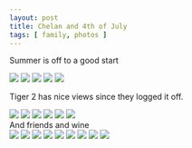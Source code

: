 ```yaml
---
layout: post
title: Chelan and 4th of July
tags: [ family, photos ]
---
```


Summer is off to a good start


<script src="https://ajax.googleapis.com/ajax/libs/jquery/1.11.1/jquery.min.js" ></script>
<link href="https://cdnjs.cloudflare.com/ajax/libs/fotorama/4.6.4/fotorama.min.css" rel="stylesheet">
<script src="https://cdnjs.cloudflare.com/ajax/libs/fotorama/4.6.4/fotorama.min.js" ></script>

<div class="fotorama"  data-allowfullscreen="true">
    <!--https://photos.app.goo.gl/yyg9PKRaR8ZQvGHD8-->
    <img src="https://images.northbriton.net/AP1GczN34V4dF7TauCFYr8Cd1FnxswHwMa8IGKUy3DNy76iUg-Cm2RL6Y7kdgikbInug_5NeFxP7hmwAlifKYgTPRHEETnrKrwqSI5hznmCWBrujszk4XQde">
    <img src="https://images.northbriton.net/AP1GczNm43KfW8odSn6EXKLT8Fzx_ZK2CRNy67MnTp_GDt511F4SIWt1PPddNUX7SXbgsKRK5Rw5bABYzZByUHfKaRtyqJ11zsHn3ZF7s2mENOntcxm_w2eC">
    <img src="https://images.northbriton.net/AP1GczMR8hktxNiKVE4o2X-BXk929MmuFDtJC_81zrjgWIbc9miiKrNVzxDc06EtL7XGVpGkyq2sy78VEJwygy88hskR-89YDN_ZMAg24PnAeM0xF9XQHtE9">
    <img src="https://images.northbriton.net/AP1GczNYc0XxG3AXlQmgS5DkBzDMkkuqcD_DxUM5C-DUogOLYx9kQ6aNWLGfdvAn6sS3XeeAgc1VJgpYYsk_penoKz_IfLhjZ6Emwj7ekWsQxIumSZi9GzOn">
    <img src="https://images.northbriton.net/AP1GczMnsZPg21ErUH0oE86sG0TNBB3Go5UwAtHkEyUURsC2nKscrh6qeFKhdYRxUCWOeoITn_PDFIJRgalPXuzu_lQOcMmmtb5pp85LczOl4tR5WAtpcLbU">
</div>

Tiger 2 has nice views since they logged it off.
<div class="fotorama"  data-allowfullscreen="true">
    <!--https://photos.app.goo.gl/74hC4cUSxngsjxs46-->
    <img src="https://images.northbriton.net/AP1GczPcYOVIzvYrWU3ZjpTZHPolW3JcB_fFOXKiXniQQcqUMzbsG8jjSYMVX4vqmMPvMl5hS3YHZAtpsROaA_DjGpzlLTIGWGSkQdh9NVmm9Kn0ftAfh-fi">
    <img src="https://images.northbriton.net/AP1GczO8pII-lgrv5L4xnKF0qOAGV5UL-brgbY5UHBwvKUiUSDzA4o46l8WidEIZEDgAeHJmXdljBS9xllJO4nbDROuKxO9j6llRxxxe2QLv_sNlf2J8qOqR">
    <img src="https://images.northbriton.net/AP1GczOMTf2iFfBtb7qb2nNtwm0PdOIDZiLc9G4gafahOZqkH2syCJWtmiqH4AqvuuW-7bq4wkd9CrcOc-c9bPSoQcKUt_Da75Y1s3guXyi9k3JWRsMWiUxE">
    <img src="https://images.northbriton.net/AP1GczPcKOCOsTFawQjv76wX8KtxBevE1pSjKFUiRG8xRESvEJOTCAHl3b3ZZJXYCAB1YH2x_TPOHiwD6Ksc8pmNwK_PoI7tcvm7OWutXXlSV_yZlKxDtraC">
    <img src="https://images.northbriton.net/AP1GczMw4IKmSkONGw_68hbw00x4e0O4BntmCAF7VA7N2m7lC0kPvjULbnwM58rwsc6i8gxJlyfdVWkmMSsZqiyswz-Wr3na0ymzHEg0WkMgTPWiuZ46orXC">
    <img src="https://images.northbriton.net/AP1GczMtYVUNSCTRxH7BZQergIcaiRxYNIr0ebnl78Tbc7aEA4XLgsFmMZIdhNIFQ6t3wOt0mITT_7tRoEUzl8jlhxmQKTwlglhkbcAXtMPMiSGlmx_NQWc5">
</div>
And friends and wine


<div class="fotorama"  data-allowfullscreen="true">
    <!--https://photos.app.goo.gl/EETBGgLRiq4N1G8i7-->
    <img src="https://images.northbriton.net/AP1GczOFQ8mzB3HaimSWXV7Uft__LGieb_d52lQS5acSGq8UtEhEKELJaKV-11ON-VgkaXb-uWzVk-LFbxdHaj0bGX-jfDPked12ViTWIJZEt1F56tapmUkH">
    <img src="https://images.northbriton.net/AP1GczPp26dyoiU5TFjhPb-xl_RIGtQC5fgvoEIpAZ_30jm9c0lsvIaCBsJqgI700Xt9hWtL3wx8xNXifVZpxyLX9AWTqUz3rJJn7e3rb8k8bgzQ7IznJIaZ">
    <img src="https://images.northbriton.net/AP1GczPxC-vyrEZzVPg9Fc-0i5ucel2TKnCgfzxTEuS6IhFpmZKCcbCBAXlSJbFJYD25KfyU0g8nhz_Mt8ghc3-GxpStmwH6P7uDJILJVSSP9M0dL2oxNy_n">
    <img src="https://images.northbriton.net/AP1GczM3abCYSOc1vJ4EZ0ReUTRt-WW00ezK5Qx9RLWCgwtCi6Kg3U3JDv_N9q09NA68Ho4In0lJHz266hOmIhdFwO4zRXYiLLjJK1cY247kmXl0hhSjdOiN">
    <img src="https://images.northbriton.net/AP1GczNmmn_tABmgFn96-CGUzRlJz9o4r6_20HMQm_1bIp07YcLFmjfskAVcdrXbSVEGtVG5QzYNO0TgQtRwsKBAL7ga-9yZcDqk2atMAPad3VWIp4nBXIXF">
    <img src="https://images.northbriton.net/AP1GczPIPf9BID2MqG5FdgH_PtcEP_veyflMGl52go5CcJhN_SH3HQg0LMkfNwBeC5o3I_DkRYBny4DkjCZPnsL7ZnEkZ7DccQqOyRGZqWKlnR6VGZL1xW7G">
    <img src="https://images.northbriton.net/AP1GczPAl5i0LDDBxDFwaSqQGVnLWuU4tzd-qyKXNeSfAimp7FZvzb0X3F22Hc8eZGLLeueM9DGfzcJWg53axcHaZqxCDkV3wVhfHxwKzrGvu4PtqrGdtNSn">
    <img src="https://images.northbriton.net/AP1GczOotodCigy58_sBpa8K9FYjp8WBiHl6dOImbgoofNlMtTZt3e-pYrMqjMdz7-1tNK9PDI3rG5InwLtq9YebKub2DzKHB9yX4dJ38CUXGcre-YYCoth_">
    <img src="https://images.northbriton.net/AP1GczPlSak2vaRypywu5wSY0vNgbgyKBprYzgqWlhGZ5vOj0ciNrjEfMEdf4-DO8TjJy4j0C2uWDNdWcW1f0IlF1RTaKigfPbl1Jt5nsK1xKm6FcUS_89Y4">
</div>